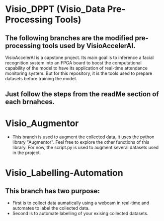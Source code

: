 # Visio_DPPT (Visio_Data Pre-Processing Tools)

## The following branches are the modified pre-processing tools used by VisioAccelerAI.
VisioAccelerAI is a capstone project. Its main goal is to inference a facial recognition system into an FPGA board to boost the computational capability of the model to have its application of real-time attendance monitoring system. But for this repository, it is the tools used to prepare datasets before training the model.

## Just follow the steps from the readMe section of each brnahces.

# Visio_Augmentor
- This branch is used to augment the collected data, it uses the python library "Augmentor". Feel free to explore the other functions of this library. For now, the script.py is used to augment several datasets used in the project.

# Visio_Labelling-Automation
## This branch has two purpose:
- First is to collect data aumatically using a webcam in real-time and automates to label the collected data.
-  Second is to automate  labelling of your exising collected datasets.
